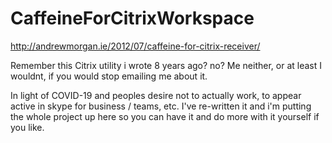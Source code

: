 ﻿# CaffeineForCitrixWorkspace

http://andrewmorgan.ie/2012/07/caffeine-for-citrix-receiver/

Remember this Citrix utility i wrote 8 years ago? no? Me neither, or at least I wouldnt, if you would stop emailing me about it.

In light of COVID-19 and peoples desire not to actually work, to appear active in skype for business / teams, etc. I've re-written it and i'm putting the whole project up here so you can have it and do more with it yourself if you like.

